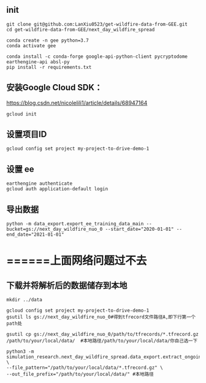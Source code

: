 ## init
```
git clone git@github.com:LanXiu0523/get-wildfire-data-from-GEE.git
cd get-wildfire-data-from-GEE/next_day_wildfire_spread

conda create -n gee python=3.7
conda activate gee

conda install -c conda-forge google-api-python-client pycryptodome earthengine-api absl-py
pip install -r requirements.txt
```

## 安装Google Cloud SDK：
https://blog.csdn.net/nicolelili1/article/details/68947164
```
gcloud init
```

## 设置项目ID
```
gcloud config set project my-project-to-drive-demo-1
```

## 设置 ee 
```
earthengine authenticate
gcloud auth application-default login
```

## 导出数据
```
python -m data_export.export_ee_training_data_main --bucket=gs://next_day_wildfire_nuo_0 --start_date="2020-01-01" --end_date="2021-01-01"
```

# ======上面网络问题过不去

## 下载并将解析后的数据储存到本地
```
mkdir ../data

gcloud config set project my-project-to-drive-demo-1
gsutil ls gs://next_day_wildfire_nuo_0#得到tfrecord文件路径A,即下行第一个path处

gsutil cp gs://next_day_wildfire_nuo_0/path/to/tfrecords/*.tfrecord.gz /path/to/your/local/data/  #本地路径/path/to/your/local/data/你自己选一下

python3 -m simulation_research.next_day_wildfire_spread.data_export.extract_ongoing_fires_main \
--file_pattern="/path/to/your/local/data/*.tfrecord.gz" \
--out_file_prefix="/path/to/your/local/data/" #本地路径
```

